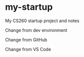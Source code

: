 # my-startup
My CS260 startup project and notes

Change from dev environment

Change from GitHub

Change from VS Code
